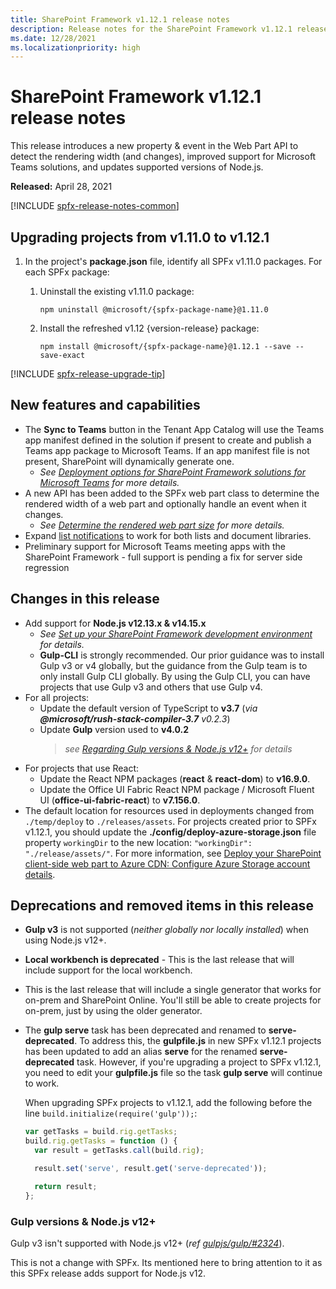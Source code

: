 ```yaml
---
title: SharePoint Framework v1.12.1 release notes
description: Release notes for the SharePoint Framework v1.12.1 release
ms.date: 12/28/2021
ms.localizationpriority: high
---
```

# SharePoint Framework v1.12.1 release notes

This release introduces a new property & event in the Web Part API to detect the rendering width (and changes), improved support for Microsoft Teams solutions, and updates supported versions of Node.js.

**Released:** April 28, 2021

[!INCLUDE [spfx-release-notes-common](../../includes/snippets/spfx-release-notes-common.md)]

## Upgrading projects from v1.11.0 to v1.12.1

1. In the project's **package.json** file, identify all SPFx v1.11.0 packages. For each SPFx package:
    1. Uninstall the existing v1.11.0 package:

        ```console
        npm uninstall @microsoft/{spfx-package-name}@1.11.0
        ```

    1. Install the refreshed v1.12 {version-release} package:

        ```console
        npm install @microsoft/{spfx-package-name}@1.12.1 --save --save-exact
        ```

[!INCLUDE [spfx-release-upgrade-tip](../../includes/snippets/spfx-release-upgrade-tip.md)]

## New features and capabilities

- The **Sync to Teams** button in the Tenant App Catalog will use the Teams app manifest defined in the solution if present to create and publish a Teams app package to Microsoft Teams. If an app manifest file is not present, SharePoint will dynamically generate one.
  - *See [Deployment options for SharePoint Framework solutions for Microsoft Teams](deployment-spfx-teams-solutions.md) for more details.*
- A new API has been added to the SPFx web part class to determine the rendered width of a web part and optionally handle an event when it changes.
  - *See [Determine the rendered web part size](web-parts/basics/determine-web-part-width.md) for more details.*
- Expand [list notifications](subscribe-to-list-notifications.md) to work for both lists and document libraries.
- Preliminary support for Microsoft Teams meeting apps with the SharePoint Framework - full support is pending a fix for server side regression

## Changes in this release

- Add support for **Node.js v12.13.x & v14.15.x**
  - *See [Set up your SharePoint Framework development environment](set-up-your-development-environment.md) for details.*
  - **Gulp-CLI** is strongly recommended. Our prior guidance was to install Gulp v3 or v4 globally, but the guidance from the Gulp team is to only install Gulp CLI globally. By using the Gulp CLI, you can have projects that use Gulp v3 and others that use Gulp v4.
- For all projects:
  - Update the default version of TypeScript to **v3.7** (*via **@microsoft/rush-stack-compiler-3.7** v0.2.3*)
  - Update **Gulp** version used to **v4.0.2**
      > *see [Regarding Gulp versions & Node.js v12+](#gulp-versions--nodejs-v12) for details*
- For projects that use React:
  - Update the React NPM packages (**react** & **react-dom**) to **v16.9.0**.
  - Update the Office UI Fabric React NPM package / Microsoft Fluent UI (**office-ui-fabric-react**) to **v7.156.0**.
- The default location for resources used in deployments changed from `./temp/deploy` to `./releases/assets`. For projects created prior to SPFx v1.12.1, you should update the **./config/deploy-azure-storage.json** file property `workingDir` to the new location: `"workingDir": "./release/assets/"`. For more information, see [Deploy your SharePoint client-side web part to Azure CDN: Configure Azure Storage account details](web-parts/get-started/deploy-web-part-to-cdn.md#configure-azure-storage-account-details).

## Deprecations and removed items in this release

- **Gulp v3** is not supported (*neither globally nor locally installed*) when using Node.js v12+.
- **Local workbench is deprecated** - This is the last release that will include support for the local workbench.
- This is the last release that will include a single generator that works for on-prem and SharePoint Online.  You'll still be able to create projects for on-prem, just by using the older generator.
- The **gulp serve** task has been deprecated and renamed to **serve-deprecated**. To address this, the **gulpfile.js** in new SPFx v1.12.1 projects has been updated to add an alias **serve** for the renamed **serve-deprecated** task. However, if you're upgrading a project to SPFx v1.12.1, you need to edit your **gulpfile.js** file so the task **gulp serve** will continue to work.

    When upgrading SPFx projects to v1.12.1, add the following before the line `build.initialize(require('gulp'));`:

    ```javascript
    var getTasks = build.rig.getTasks;
    build.rig.getTasks = function () {
      var result = getTasks.call(build.rig);

      result.set('serve', result.get('serve-deprecated'));

      return result;
    };
    ```

### Gulp versions & Node.js v12+

Gulp v3 isn't supported with Node.js v12+ (*ref [gulpjs/gulp/#2324](https://github.com/gulpjs/gulp/issues/2324)*).

This is not a change with SPFx. Its mentioned here to bring attention to it as this SPFx release adds support for Node.js v12.
